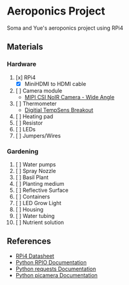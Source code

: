 # Aeroponics Project
Soma and Yue's aeroponics project using RPi4
## Materials
### Hardware
1. [x] RPi4
	* [x] MiniHDMI to HDMI cable
2. [ ] Camera module
	* [MIPI CSI NoIR Camera - Wide Angle](https://www.sainsmart.com/products/noir-wide-angle-fov160-5-megapixel-camera-module)
3. [ ] Thermometer
	* [Digitial TempSens Breakout](https://www.sparkfun.com/products/13314)
4. [ ] Heating pad
5. [ ] Resistor
6. [ ] LEDs
7. [ ] Jumpers/Wires
### Gardening
1. [ ] Water pumps
2. [ ] Spray Nozzle
3. [ ] Basil Plant
4. [ ] Planting medium
5. [ ] Reflective Surface
6. [ ] Containers
7. [ ] LED Grow Light
8. [ ] Housing
9. [ ] Water tubing
10. [ ] Nutrient solution
## References
* [RPi4 Datasheet](https://www.raspberrypi.org/documentation/hardware/raspberrypi/bcm2711/rpi_DATA_2711_1p0_preliminary.pdf)
* [Python RPIO Documentation](https://pythonhosted.org/RPIO/rpio_py.html)
* [Python requests Documentation](https://requests.readthedocs.io/en/master/user/quickstart/)
* [Python picamera Documentation](https://picamera.readthedocs.io/en/release-1.13/install.html)

